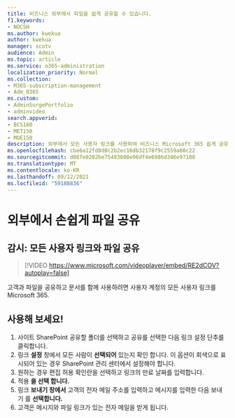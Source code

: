 ```yaml
---
title: 비즈니스 외부에서 파일을 쉽게 공유할 수 있습니다.
f1.keywords:
- NOCSH
ms.author: kwekua
author: kwekua
manager: scotv
audience: Admin
ms.topic: article
ms.service: o365-administration
localization_priority: Normal
ms.collection:
- M365-subscription-management
- Adm_O365
ms.custom:
- AdminSurgePortfolio
- adminvideo
search.appverid:
- BCS160
- MET150
- MOE150
description: 외부에서 모든 사용자 링크를 사용하여 비즈니스 Microsoft 365 쉽게 공유하는 방법을 배워야 합니다.
ms.openlocfilehash: cbe6a12fd8d0c2b2ec16db32178f9c2559a08c22
ms.sourcegitcommit: d08fe0282be75483608e96df4e6986d346e97180
ms.translationtype: MT
ms.contentlocale: ko-KR
ms.lasthandoff: 09/12/2021
ms.locfileid: "59188836"
---
```

# <a name="easily-share-files-externally"></a>외부에서 손쉽게 파일 공유

## <a name="watch-share-files-with-an-anyone-link"></a>감시: 모든 사용자 링크와 파일 공유

> [!VIDEO https://www.microsoft.com/videoplayer/embed/RE2dCOV?autoplay=false]

고객과 파일을 공유하고 문서를 함께 사용하려면 사용자 계정의 모든 사용자 링크를 Microsoft 365.

## <a name="try-it"></a>사용해 보세요!

1. 사이트 SharePoint 공유할 폴더를 선택하고 공유를 선택한 다음 링크 설정 단추를 클릭합니다.
1. 링크 **설정** 창에서 모든 사람이 **선택되어** 있는지 확인 합니다. 이 옵션이 회색으로 표시되어 있는 경우 SharePoint 관리 센터에서 설정해야 합니다.
1. 원하는 경우 편집  허용 확인란을 선택하고 링크의 만료 날짜를 입력합니다.
1. 적용 **을 선택 합니다.**
1. 링크 **보내기 창에서** 고객의 전자 메일 주소를 입력하고 메시지를 입력한 다음 보내기 를 **선택합니다.**
1. 고객은 메시지와 파일 링크가 있는 전자 메일을 받게 됩니다.